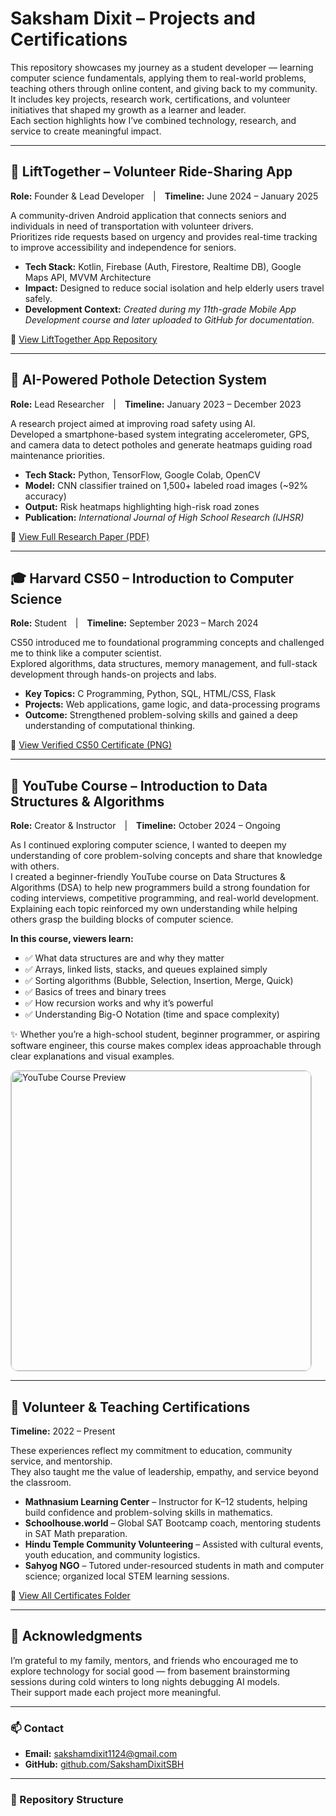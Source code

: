 # Saksham Dixit – Projects and Certifications

This repository showcases my journey as a student developer — learning computer science fundamentals, applying them to real-world problems, teaching others through online content, and giving back to my community.  
It includes key projects, research work, certifications, and volunteer initiatives that shaped my growth as a learner and leader.  
Each section highlights how I’ve combined technology, research, and service to create meaningful impact.

---

## 🚗 LiftTogether – Volunteer Ride-Sharing App  
**Role:** Founder & Lead Developer | **Timeline:** June 2024 – January 2025  

A community-driven Android application that connects seniors and individuals in need of transportation with volunteer drivers.  
Prioritizes ride requests based on urgency and provides real-time tracking to improve accessibility and independence for seniors.

- **Tech Stack:** Kotlin, Firebase (Auth, Firestore, Realtime DB), Google Maps API, MVVM Architecture  
- **Impact:** Designed to reduce social isolation and help elderly users travel safely.  
- **Development Context:** *Created during my 11th-grade Mobile App Development course and later uploaded to GitHub for documentation.*  

📱 [View LiftTogether App Repository](https://github.com/SakshamDixitSBH/LiftTogether)

---

## 🧠 AI-Powered Pothole Detection System  
**Role:** Lead Researcher | **Timeline:** January 2023 – December 2023  

A research project aimed at improving road safety using AI.  
Developed a smartphone-based system integrating accelerometer, GPS, and camera data to detect potholes and generate heatmaps guiding road maintenance priorities.

- **Tech Stack:** Python, TensorFlow, Google Colab, OpenCV  
- **Model:** CNN classifier trained on 1,500+ labeled road images (~92% accuracy)  
- **Output:** Risk heatmaps highlighting high-risk road zones  
- **Publication:** *International Journal of High School Research (IJHSR)*  

📄 [View Full Research Paper (PDF)](https://github.com/SakshamDixitSBH/Projects-and-Certifications/blob/main/AI-Powered-Pathhole-Detection/Dixit_Saksham.docx.pdf)

---

## 🎓 Harvard CS50 – Introduction to Computer Science  
**Role:** Student | **Timeline:** September 2023 – March 2024  

CS50 introduced me to foundational programming concepts and challenged me to think like a computer scientist.  
Explored algorithms, data structures, memory management, and full-stack development through hands-on projects and labs.

- **Key Topics:** C Programming, Python, SQL, HTML/CSS, Flask  
- **Projects:** Web applications, game logic, and data-processing programs  
- **Outcome:** Strengthened problem-solving skills and gained a deep understanding of computational thinking.  

📜 [View Verified CS50 Certificate (PNG)](https://github.com/SakshamDixitSBH/Projects-and-Certifications/blob/main/Harvard-CS-50/CS50x_certificate.png)

---

## 🎥 YouTube Course – Introduction to Data Structures & Algorithms  
**Role:** Creator & Instructor | **Timeline:** October 2024 – Ongoing  

As I continued exploring computer science, I wanted to deepen my understanding of core problem-solving concepts and share that knowledge with others.  
I created a beginner-friendly YouTube course on Data Structures & Algorithms (DSA) to help new programmers build a strong foundation for coding interviews, competitive programming, and real-world development.  
Explaining each topic reinforced my own understanding while helping others grasp the building blocks of computer science.

**In this course, viewers learn:**
- ✅ What data structures are and why they matter  
- ✅ Arrays, linked lists, stacks, and queues explained simply  
- ✅ Sorting algorithms (Bubble, Selection, Insertion, Merge, Quick)  
- ✅ Basics of trees and binary trees  
- ✅ How recursion works and why it’s powerful  
- ✅ Understanding Big-O Notation (time and space complexity)  

✨ Whether you’re a high-school student, beginner programmer, or aspiring software engineer, this course makes complex ideas approachable through clear explanations and visual examples.  

<p align="left">
  <a href="https://www.youtube.com/watch?v=98hNApqiXkM" target="_blank">
    <img src="https://img.youtube.com/vi/98hNApqiXkM/0.jpg" 
         width="480" 
         style="border-radius:12px; border:1px solid #ccc;" 
         alt="YouTube Course Preview">
  </a>
</p>

---

## 🤝 Volunteer & Teaching Certifications  
**Timeline:** 2022 – Present  

These experiences reflect my commitment to education, community service, and mentorship.  
They also taught me the value of leadership, empathy, and service beyond the classroom.

- **Mathnasium Learning Center** – Instructor for K–12 students, helping build confidence and problem-solving skills in mathematics.  
- **Schoolhouse.world** – Global SAT Bootcamp coach, mentoring students in SAT Math preparation.  
- **Hindu Temple Community Volunteering** – Assisted with cultural events, youth education, and community logistics.  
- **Sahyog NGO** – Tutored under-resourced students in math and computer science; organized local STEM learning sessions.  

📄 [View All Certificates Folder](https://github.com/SakshamDixitSBH/Projects-and-Certifications/tree/main/Volunteer_Certifications)

---

## 🙏 Acknowledgments

I’m grateful to my family, mentors, and friends who encouraged me to explore technology for social good — from basement brainstorming sessions during cold winters to long nights debugging AI models.  
Their support made each project more meaningful.

---

### 📫 Contact  
- **Email:** sakshamdixit1124@gmail.com  
- **GitHub:** [github.com/SakshamDixitSBH](https://github.com/SakshamDixitSBH)  


---

### 🧩 Repository Structure

